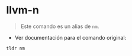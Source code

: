 # llvm-n

> Este comando es un alias de `nm`.

- Ver documentación para el comando original:

`tldr nm`

